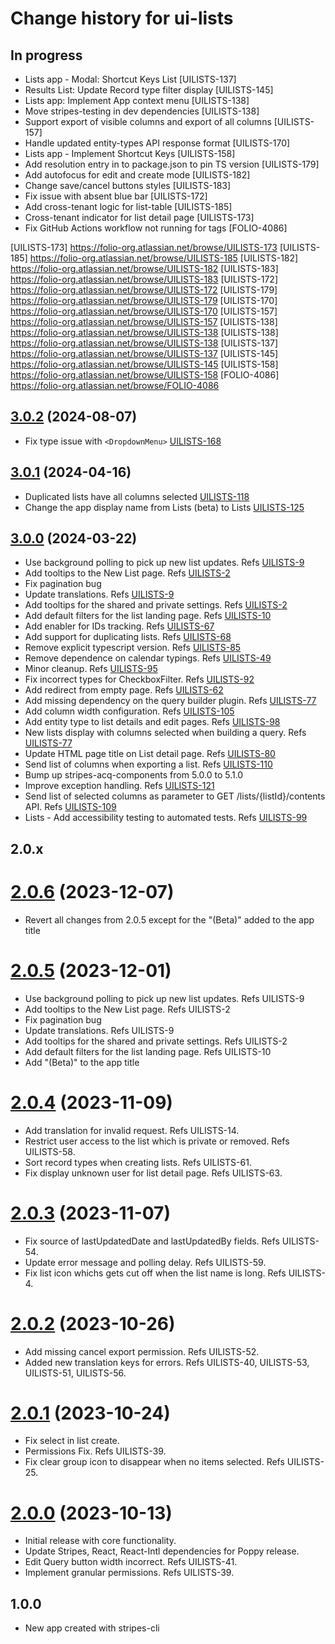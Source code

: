 # Change history for ui-lists

## In progress
* Lists app - Modal: Shortcut Keys List [UILISTS-137]
* Results List: Update Record type filter display [UILISTS-145]
* Lists app: Implement App context menu [UILISTS-138]
* Move stripes-testing in dev dependencies [UILISTS-138]
* Support export of visible columns and export of all columns [UILISTS-157]
* Handle updated entity-types API response format [UILISTS-170]
* Lists app - Implement Shortcut Keys [UILISTS-158]
* Add resolution entry in to package.json to pin TS version [UILISTS-179]
* Add autofocus for edit and create mode [UILISTS-182]
* Change save/cancel buttons styles [UILISTS-183]
* Fix issue with absent blue bar [UILISTS-172]
* Add cross-tenant logic for list-table [UILISTS-185]
* Cross-tenant indicator for list detail page [UILISTS-173]
* Fix GitHub Actions workflow not running for tags [FOLIO-4086]

[UILISTS-173] https://folio-org.atlassian.net/browse/UILISTS-173
[UILISTS-185] https://folio-org.atlassian.net/browse/UILISTS-185
[UILISTS-182] https://folio-org.atlassian.net/browse/UILISTS-182
[UILISTS-183] https://folio-org.atlassian.net/browse/UILISTS-183
[UILISTS-172] https://folio-org.atlassian.net/browse/UILISTS-172
[UILISTS-179] https://folio-org.atlassian.net/browse/UILISTS-179
[UILISTS-170] https://folio-org.atlassian.net/browse/UILISTS-170
[UILISTS-157] https://folio-org.atlassian.net/browse/UILISTS-157
[UILISTS-138] https://folio-org.atlassian.net/browse/UILISTS-138
[UILISTS-138] https://folio-org.atlassian.net/browse/UILISTS-138
[UILISTS-137] https://folio-org.atlassian.net/browse/UILISTS-137
[UILISTS-145] https://folio-org.atlassian.net/browse/UILISTS-145
[UILISTS-158] https://folio-org.atlassian.net/browse/UILISTS-158
[FOLIO-4086] https://folio-org.atlassian.net/browse/FOLIO-4086

## [3.0.2](https://github.com/folio-org/ui-lists/tree/v3.0.2) (2024-08-07)
* Fix type issue with `<DropdownMenu>` [UILISTS-168]

[UILISTS-168]: https://folio-org.atlassian.net/browse/UILISTS-168

## [3.0.1](https://github.com/folio-org/ui-lists/tree/v3.0.1) (2024-04-16)
* Duplicated lists have all columns selected [UILISTS-118]
* Change the app display name from Lists (beta) to Lists [UILISTS-125]

[UILISTS-118]: https://folio-org.atlassian.net/browse/UILISTS-118
[UILISTS-125]: https://folio-org.atlassian.net/browse/UILISTS-125

## [3.0.0](https://github.com/folio-org/ui-lists/tree/v3.0.0) (2024-03-22)
* Use background polling to pick up new list updates. Refs [UILISTS-9]
* Add tooltips to the New List page. Refs [UILISTS-2]
* Fix pagination bug
* Update translations. Refs [UILISTS-9]
* Add tooltips for the shared and private settings. Refs [UILISTS-2]
* Add default filters for the list landing page. Refs [UILISTS-10]
* Add enabler for IDs tracking. Refs [UILISTS-67]
* Add support for duplicating lists. Refs [UILISTS-68]
* Remove explicit typescript version. Refs [UILISTS-85]
* Remove dependence on calendar typings. Refs [UILISTS-49]
* Minor cleanup. Refs [UILISTS-95]
* Fix incorrect types for CheckboxFilter. Refs [UILISTS-92]
* Add redirect from empty page. Refs [UILISTS-62]
* Add missing dependency on the query builder plugin. Refs [UILISTS-77]
* Add column width configuration. Refs [UILISTS-105]
* Add entity type to list details and edit pages. Refs [UILISTS-98]
* New lists display with columns selected when building a query. Refs [UILISTS-77]
* Update HTML page title on List detail page. Refs [UILISTS-80]
* Send list of columns when exporting a list. Refs [UILISTS-110]
* Bump up stripes-acq-components from 5.0.0 to 5.1.0
* Improve exception handling. Refs [UILISTS-121]
* Send list of selected columns as parameter to GET /lists/{listId}/contents API. Refs [UILISTS-109]
* Lists - Add accessibility testing to automated tests. Refs [UILISTS-99]

[UILISTS-9]: https://folio-org.atlassian.net/browse/UILISTS-9
[UILISTS-2]: https://folio-org.atlassian.net/browse/UILISTS-2
[UILISTS-9]: https://folio-org.atlassian.net/browse/UILISTS-9
[UILISTS-2]: https://folio-org.atlassian.net/browse/UILISTS-2
[UILISTS-10]: https://folio-org.atlassian.net/browse/UILISTS-10
[UILISTS-67]: https://folio-org.atlassian.net/browse/UILISTS-67
[UILISTS-68]: https://folio-org.atlassian.net/browse/UILISTS-68
[UILISTS-85]: https://folio-org.atlassian.net/browse/UILISTS-85
[UILISTS-49]: https://folio-org.atlassian.net/browse/UILISTS-49
[UILISTS-95]: https://folio-org.atlassian.net/browse/UILISTS-95
[UILISTS-92]: https://folio-org.atlassian.net/browse/UILISTS-92
[UILISTS-62]: https://folio-org.atlassian.net/browse/UILISTS-62
[UILISTS-77]: https://folio-org.atlassian.net/browse/UILISTS-77
[UILISTS-105]: https://folio-org.atlassian.net/browse/UILISTS-105
[UILISTS-98]: https://folio-org.atlassian.net/browse/UILISTS-98
[UILISTS-77]: https://folio-org.atlassian.net/browse/UILISTS-77
[UILISTS-80]: https://folio-org.atlassian.net/browse/UILISTS-80
[UILISTS-110]: https://folio-org.atlassian.net/browse/UILISTS-110
[UILISTS-121]: https://folio-org.atlassian.net/browse/UILISTS-121
[UILISTS-109]: https://folio-org.atlassian.net/browse/UILISTS-109
[UILISTS-99]: https://folio-org.atlassian.net/browse/UILISTS-99

## 2.0.x

# [2.0.6](https://github.com/folio-org/ui-lists/tree/v2.0.5) (2023-12-07)
* Revert all changes from 2.0.5 except for the "(Beta)" added to the app title

# [2.0.5](https://github.com/folio-org/ui-lists/tree/v2.0.5) (2023-12-01)

* Use background polling to pick up new list updates. Refs UILISTS-9
* Add tooltips to the New List page. Refs UILISTS-2
* Fix pagination bug
* Update translations. Refs UILISTS-9
* Add tooltips for the shared and private settings. Refs UILISTS-2
* Add default filters for the list landing page. Refs UILISTS-10
* Add "(Beta)" to the app title

# [2.0.4](https://github.com/folio-org/ui-lists/tree/v2.0.4) (2023-11-09)

* Add translation for invalid request. Refs UILISTS-14.
* Restrict user access to the list which is private or removed. Refs UILISTS-58.
* Sort record types when creating lists. Refs UILISTS-61.
* Fix display unknown user for list detail page. Refs UILISTS-63.

# [2.0.3](https://github.com/folio-org/ui-lists/tree/v2.0.3) (2023-11-07)

* Fix source of lastUpdatedDate and lastUpdatedBy fields. Refs UILISTS-54.
* Update error message and polling delay. Refs UILISTS-59.
* Fix list icon whichs gets cut off when the list name is long. Refs UILISTS-4.

# [2.0.2](https://github.com/folio-org/ui-lists/tree/v2.0.2) (2023-10-26)

* Add missing cancel export permission. Refs UILISTS-52.
* Added new translation keys for errors. Refs UILISTS-40, UILISTS-53, UILISTS-51, UILISTS-56.

# [2.0.1](https://github.com/folio-org/ui-lists/tree/v2.0.1) (2023-10-24)

* Fix select in list create.
* Permissions Fix. Refs UILISTS-39.
* Fix clear group icon to disappear when no items selected. Refs UILISTS-25.

# [2.0.0](https://github.com/folio-org/ui-lists/tree/v2.0.0) (2023-10-13)

* Initial release with core functionality.
* Update Stripes, React, React-Intl dependencies for Poppy release.
* Edit Query button width incorrect. Refs UILISTS-41.
* Implement granular permissions. Refs UILISTS-39.

## 1.0.0

* New app created with stripes-cli
